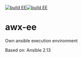 [![build EE](https://github.com/CWollinger/awx-ee/actions/workflows/build.yml/badge.svg)](https://github.com/CWollinger/awx-ee/actions/workflows/build.yml)[![build EE](https://img.shields.io/docker/v/cwollinger/awx-ee)](https://hub.docker.com/r/cwollinger/awx-ee)
# awx-ee
Own ansible execution environment

Based on: Ansible 2.13
